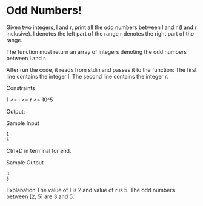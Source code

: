 # Odd Numbers!
Given two integers, l and r, print all the odd numbers between l and r (l and r inclusive).
l denotes the left part of the range
r denotes the right part of the range.

The function must return an array of integers denoting the odd numbers between l and r.

After run the code, it reads from stdin and passes it to the function: The first line contains the integer l. The second line contains the integer r.

Constraints

1 <= l <= r <= 10^5

Output:

Sample Input
```
1
5
```
Ctrl+D in terminal for end.

Sample Output
```
3
5
```

Explanation
The value of I is 2 and value of r is 5. The odd numbers between [2, 5] are 3 and 5.
